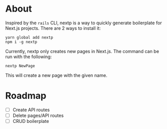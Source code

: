 # About
Inspired by the `rails` CLI, nextp is a way to quickly generate boilerplate for Next.js projects. There are 2 ways to install it:
```
yarn global add nextp
npm i -g nextp
```

Currently, nextp only creates new pages in Next.js. The command can be run with the following:
```
nextp NewPage
```

This will create a new page with the given name.

# Roadmap
- [ ] Create API routes
- [ ] Delete pages/API routes
- [ ] CRUD boilerplate